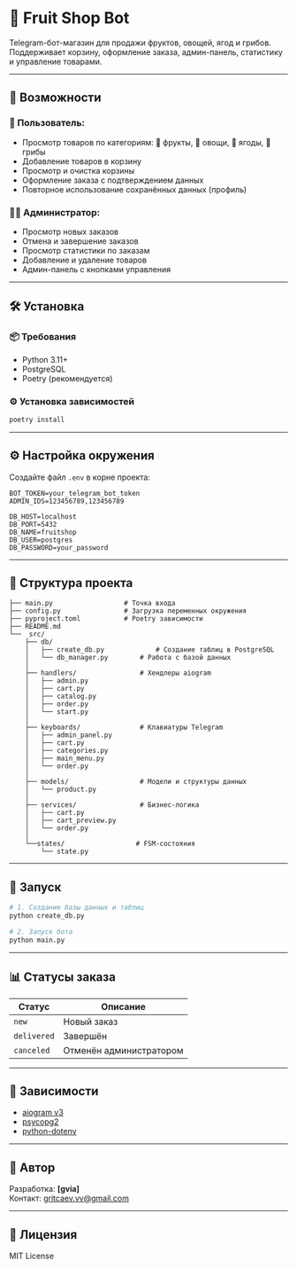 # 🛒 Fruit Shop Bot

Telegram-бот-магазин для продажи фруктов, овощей, ягод и грибов.  
Поддерживает корзину, оформление заказа, админ-панель, статистику и управление товарами.

---

## 🚀 Возможности

### 🧍 Пользователь:
- Просмотр товаров по категориям: 🍎 фрукты, 🥦 овощи, 🍓 ягоды, 🍄 грибы
- Добавление товаров в корзину
- Просмотр и очистка корзины
- Оформление заказа с подтверждением данных
- Повторное использование сохранённых данных (профиль)

### 👨‍💼 Администратор:
- Просмотр новых заказов
- Отмена и завершение заказов
- Просмотр статистики по заказам
- Добавление и удаление товаров
- Админ-панель с кнопками управления

---

## 🛠 Установка

### 📦 Требования
- Python 3.11+
- PostgreSQL
- Poetry (рекомендуется)

### ⚙ Установка зависимостей

```bash
poetry install
```

---

## ⚙ Настройка окружения

Создайте файл `.env` в корне проекта:

```env
BOT_TOKEN=your_telegram_bot_token
ADMIN_IDS=123456789,123456789

DB_HOST=localhost
DB_PORT=5432
DB_NAME=fruitshop
DB_USER=postgres
DB_PASSWORD=your_password
```

---

## 📂 Структура проекта

```text
├── main.py                  # Точка входа
├── config.py                # Загрузка переменных окружения
├── pyproject.toml           # Poetry зависимости
├── README.md
└──  src/
    ├── db/
    │   ├── create_db.py             # Создание таблиц в PostgreSQL
    │   └── db_manager.py        # Работа с базой данных
    │
    ├── handlers/                # Хендлеры aiogram
    │   ├── admin.py
    │   ├── cart.py
    │   ├── catalog.py
    │   ├── order.py
    │   └── start.py
    │
    ├── keyboards/               # Клавиатуры Telegram  
    │   ├── admin_panel.py
    │   ├── cart.py
    │   ├── categories.py
    │   ├── main_menu.py
    │   └── order.py
    │
    ├── models/                  # Модели и структуры данных
    │   └── product.py
    │
    ├── services/                # Бизнес-логика
    │   ├── cart.py
    │   ├── cart_preview.py
    │   └── order.py
    │
    └──states/                  # FSM-состояния
        └── state.py

```

---

## 🧪 Запуск

```bash
# 1. Создание базы данных и таблиц
python create_db.py

# 2. Запуск бота
python main.py
```

---

## 📊 Статусы заказа

| Статус     | Описание           |
|------------|--------------------|
| `new`      | Новый заказ        |
| `delivered`| Завершён           |
| `canceled` | Отменён администратором |

---

## 🧩 Зависимости

- [aiogram v3](https://docs.aiogram.dev/)
- [psycopg2](https://www.psycopg.org/)
- [python-dotenv](https://github.com/theskumar/python-dotenv)

---

## 📌 Автор

Разработка: **[gvia]**  
Контакт: gritcaev.vv@gmail.com

---

## 📜 Лицензия

MIT License
